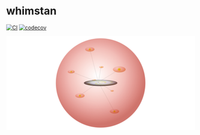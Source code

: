 # whimstan
[![CI](https://github.com/grburgess/whimstan/actions/workflows/build_test.yml/badge.svg)](https://github.com/grburgess/whimstan/actions/workflows/build_test.yml)
[![codecov](https://codecov.io/gh/grburgess/whimstan/branch/master/graph/badge.svg?token=SGPFTQ53WM)](https://codecov.io/gh/grburgess/whimstan)

![alt text](https://raw.githubusercontent.com/grburgess/whimstan/master/docs/media/logo.png)

